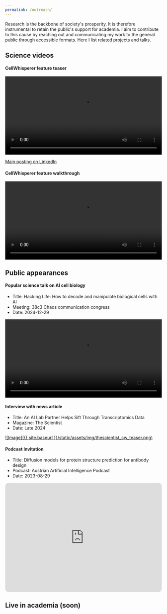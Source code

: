 ```yaml
---
permalink: /outreach/
---
```


<style>
    .video-wrapper {
        cursor: pointer;
        position: relative;
        width: 100%;
        max-width: 800px;
        margin: 15xp 0;
    }
    .video-wrapper video {
        width: 100%;
        display: block;
    }
</style>

Research is the backbone of society's prosperity. It is therefore instrumental to retain the public's support for academia. I aim to contribute to this cause by reaching out and communicating my work to the general public through accessible formats. Here I list related projects and talks.

## Science videos

#### CellWhisperer feature teaser

<div class="video-wrapper" style="cursor: pointer; position: relative; width: 100%; max-width: 800px; margin: auto;">
    <video width="100%" controls style="width: 100%; display: block;">
        <source src="https://medical-epigenomics.org/papers/schaefer2024/video/LinkedIn_video_v5_1920x1067.mp4" type="video/mp4">
        Your browser does not support the video tag.
    </video>
</div>

[Main posting on LinkedIn](https://www.linkedin.com/posts/christoph-bock_wanna-talk-to-your-cells-try-out-cellwhisperer-activity-7252972812900966400-YoZC?utm_source=share&utm_medium=member_desktop)

#### CellWhisperer feature walkthrough

<div class="video-wrapper" style="cursor: pointer; position: relative; width: 100%; max-width: 800px; margin: auto;">
    <video width="100%" controls style="width: 100%; display: block;">
        <source src="https://medical-epigenomics.org/papers/schaefer2024/video/Main%20v1%20HighRes.mp4" type="video/mp4">
        Your browser does not support the video tag.
    </video>
</div>
<!-- TODO link supp. figure of publication -->

## Public appearances

#### Popular science talk on AI cell biology

- Title: Hacking Life: How to decode and manipulate biological cells with AI
- Meeting: 38c3 Chaos communication congress 
- Date: 2024-12-29

<div class="video-wrapper">
  <video width="100%" controls>
      <source src="https://cdn.media.ccc.de/congress/2024/webm-hd/38c3-448-eng-deu-fra-Hacking_Life_How_to_decode_and_manipulate_biological_cells_with_AI_webm-hd.webm" type="video/mp4">
      Your browser does not support the video tag.
  </video>
</div>

#### Interview with news article

- Title: An AI Lab Partner Helps Sift Through Transcriptomics Data
- Magazine: The Scientist
- Date: Late 2024

<a href="https://www.the-scientist.com/an-ai-lab-partner-helps-sift-through-transcriptomics-data-72415">
![Image]({{ site.baseurl }}/static/assets/img/thescientist_cw_teaser.png)
</a>

#### Podcast Invitation

- Title: Diffusion models for protein structure prediction for antibody design
- Podcast: Austrian Artificial Intelligence Podcast 
- Date: 2023-08-29

<iframe style="border-radius:12px" src="https://open.spotify.com/embed/episode/5c2x6B0fHq4DaI1sd4FjfD?utm_source=generator&theme=0" width="100%" height="352" frameBorder="0" allowfullscreen="" allow="autoplay; clipboard-write; encrypted-media; fullscreen; picture-in-picture" loading="lazy"></iframe>

## Live in academia (soon)


<!-- - The AI Institute one -->
<!-- - Lab retreat video -->

